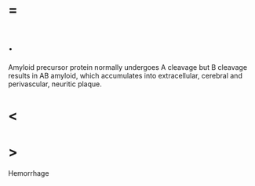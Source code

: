 # =

# .

Amyloid precursor protein normally undergoes A cleavage but B cleavage results in AB amyloid, which accumulates into extracellular, cerebral and perivascular, neuritic plaque.

# <

# >

Hemorrhage
